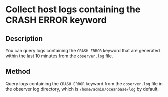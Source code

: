 # Collect host logs containing the CRASH ERROR keyword

## Description

You can query logs containing the `CRASH ERROR` keyword that are generated within the last 10 minutes from the `observer.log` file.

## Method

Query logs containing the `CRASH ERROR` keyword from the `observer.log` file in the observer log directory, which is `/home/admin/oceanbase/log` by default.
